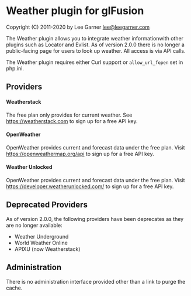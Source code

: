 # Weather plugin for glFusion
Copyright (C) 2011-2020 by Lee Garner  lee@leegarner.com

The Weather plugin allows you to integrate weather informationwith other
plugins such as Locator and Evlist. As of version 2.0.0 there is no longer
a public-facing page for users to look up weather. All access is via API
calls.

The Weather plugin requires either Curl support or `allow_url_fopen` set in php.ini.

## Providers
#### Weatherstack
The free plan only provides for current weather. See https://weatherstack.com
to sign up for a free API key.

#### OpenWeather
OpenWeather provides current and forecast data under the free plan. Visit
https://openweathermap.org/api to sign up for a free API key.

#### Weather Unlocked
OpenWeather provides current and forecast data under the free plan. Visit
https://developer.weatherunlocked.com/ to sign up for a free API key.

## Deprecated Providers
As of version 2.0.0, the following providers have been deprecates as they
are no longer available:
  * Weather Underground
  * World Weather Online
  * APIXU (now Weatherstack)

## Administration
There is no administration interface provided other than a link to purge the cache.
